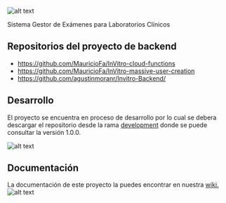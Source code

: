![alt text](http://resource.intidev.info/InVitro/Invitro_logo.png "Logo")

Sistema Gestor de Exámenes para Laboratorios Clínicos

## Repositorios del proyecto de backend

- https://github.com/MauricioFa/InVitro-cloud-functions
- https://github.com/MauricioFa/InVitro-massive-user-creation
- https://github.com/agustinmoranr/Invitro-Backend/


## Desarrollo

El proyecto se encuentra en proceso de desarrollo por lo cual se debera descargar el repositorio desde la rama [development](https://github.com/IntiDev/InVitro/tree/development) donde se puede consultar la versión 1.0.0.

![alt text](http://resource.intidev.info/InVitro/development.png)


## Documentación

La documentación de este proyecto la puedes encontrar en nuestra [wiki.](https://github.com/IntiDev/InVitro/wiki)
![alt text](http://resource.intidev.info/InVitro/wiki.png "Wiki")
